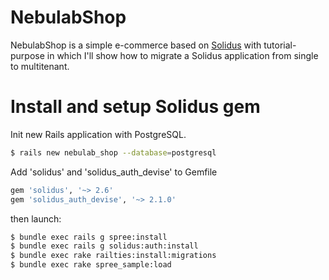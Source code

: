 # NebulabShop

NebulabShop is a simple e-commerce based on [Solidus](solidus-gh) with
tutorial-purpose in which I'll show how to migrate a Solidus application from
single to multitenant.

# Install and setup Solidus gem

Init new Rails application with PostgreSQL.

```sh
$ rails new nebulab_shop --database=postgresql
```
    
Add 'solidus' and 'solidus_auth_devise' to Gemfile

```ruby
gem 'solidus', '~> 2.6'
gem 'solidus_auth_devise', '~> 2.1.0'
```

then launch:

```sh
$ bundle exec rails g spree:install
$ bundle exec rails g solidus:auth:install
$ bundle exec rake railties:install:migrations
$ bundle exec rake spree_sample:load
```
